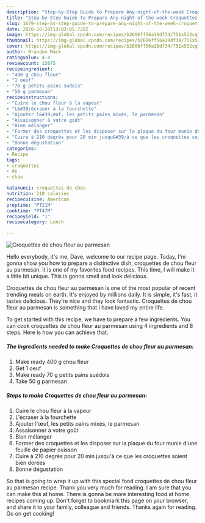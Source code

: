 ```yaml
---
description: "Step-by-Step Guide to Prepare Any-night-of-the-week Croquettes de chou fleur au parmesan"
title: "Step-by-Step Guide to Prepare Any-night-of-the-week Croquettes de chou fleur au parmesan"
slug: 1679-step-by-step-guide-to-prepare-any-night-of-the-week-croquettes-de-chou-fleur-au-parmesan
date: 2020-10-28T13:03:05.720Z
image: https://img-global.cpcdn.com/recipes/b2606ff56a18df34/751x532cq70/croquettes-de-chou-fleur-au-parmesan-photo-principale-de-la-recette.jpg
thumbnail: https://img-global.cpcdn.com/recipes/b2606ff56a18df34/751x532cq70/croquettes-de-chou-fleur-au-parmesan-photo-principale-de-la-recette.jpg
cover: https://img-global.cpcdn.com/recipes/b2606ff56a18df34/751x532cq70/croquettes-de-chou-fleur-au-parmesan-photo-principale-de-la-recette.jpg
author: Brandon Mack
ratingvalue: 4.4
reviewcount: 13875
recipeingredient:
- "400 g chou fleur"
- "1 oeuf"
- "70 g petits pains sudois"
- "50 g parmesan"
recipeinstructions:
- "Cuire le chou fleur à la vapeur"
- "L&#39;écraser à la fourchette"
- "Ajouter l&#39;œuf, les petits pains mixés, le parmesan"
- "Assaisonner à votre goût"
- "Bien mélanger"
- "Former des croquettes et les disposer sur la plaque du four munie d&#39;une feuille de papier cuisson"
- "Cuire à 210 degrés pour 20 min jusqu&#39;à ce que les croquettes soient bien dorées"
- "Bonne dégustation"
categories:
- Recipe
tags:
- croquettes
- de
- chou

katakunci: croquettes de chou 
nutrition: 218 calories
recipecuisine: American
preptime: "PT21M"
cooktime: "PT47M"
recipeyield: "1"
recipecategory: Lunch

---
```



![Croquettes de chou fleur au parmesan](https://img-global.cpcdn.com/recipes/b2606ff56a18df34/751x532cq70/croquettes-de-chou-fleur-au-parmesan-photo-principale-de-la-recette.jpg)

Hello everybody, it's me, Dave, welcome to our recipe page. Today, I'm gonna show you how to prepare a distinctive dish, croquettes de chou fleur au parmesan. It is one of my favorites food recipes. This time, I will make it a little bit unique. This is gonna smell and look delicious.



Croquettes de chou fleur au parmesan is one of the most popular of recent trending meals on earth. It's enjoyed by millions daily. It is simple, it's fast, it tastes delicious. They're nice and they look fantastic. Croquettes de chou fleur au parmesan is something that I have loved my entire life.


To get started with this recipe, we have to prepare a few ingredients. You can cook croquettes de chou fleur au parmesan using 4 ingredients and 8 steps. Here is how you can achieve that.

<!--inarticleads1-->

##### The ingredients needed to make Croquettes de chou fleur au parmesan:

1. Make ready 400 g chou fleur
1. Get 1 oeuf
1. Make ready 70 g petits pains suédois
1. Take 50 g parmesan




<!--inarticleads2-->

##### Steps to make Croquettes de chou fleur au parmesan:

1. Cuire le chou fleur à la vapeur
1. L&#39;écraser à la fourchette
1. Ajouter l&#39;œuf, les petits pains mixés, le parmesan
1. Assaisonner à votre goût
1. Bien mélanger
1. Former des croquettes et les disposer sur la plaque du four munie d&#39;une feuille de papier cuisson
1. Cuire à 210 degrés pour 20 min jusqu&#39;à ce que les croquettes soient bien dorées
1. Bonne dégustation




So that is going to wrap it up with this special food croquettes de chou fleur au parmesan recipe. Thank you very much for reading. I am sure that you can make this at home. There is gonna be more interesting food at home recipes coming up. Don't forget to bookmark this page on your browser, and share it to your family, colleague and friends. Thanks again for reading. Go on get cooking!
